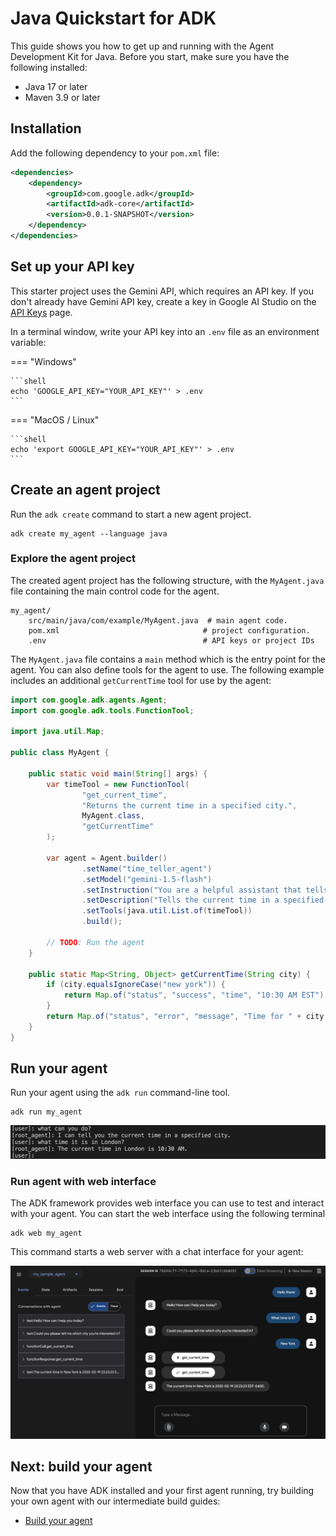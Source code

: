# Java Quickstart for ADK

This guide shows you how to get up and running with the Agent Development Kit
for Java. Before you start, make sure you have the following installed:

*   Java 17 or later
*   Maven 3.9 or later

## Installation

Add the following dependency to your `pom.xml` file:

```xml
<dependencies>
    <dependency>
        <groupId>com.google.adk</groupId>
        <artifactId>adk-core</artifactId>
        <version>0.0.1-SNAPSHOT</version>
    </dependency>
</dependencies>
```

## Set up your API key

This starter project uses the Gemini API, which requires an API key. If you
don't already have Gemini API key, create a key in Google AI Studio on the 
[API Keys](https://aistudio.google.com/app/apikey) page.

In a terminal window, write your API key into an `.env` file as an environment variable:

=== "Windows"

    ```shell
    echo 'GOOGLE_API_KEY="YOUR_API_KEY"' > .env
    ```

=== "MacOS / Linux"

    ```shell
    echo 'export GOOGLE_API_KEY="YOUR_API_KEY"' > .env
    ```

## Create an agent project

Run the `adk create` command to start a new agent project.

```shell
adk create my_agent --language java
```


### Explore the agent project

The created agent project has the following structure, with the `MyAgent.java`
file containing the main control code for the agent.

```shell
my_agent/
    src/main/java/com/example/MyAgent.java  # main agent code.
    pom.xml                                # project configuration.
    .env                                   # API keys or project IDs
```

The `MyAgent.java` file contains a `main` method which is the entry point for
the agent. You can also define tools for the agent to use. The following
example includes an additional `getCurrentTime` tool for use by the agent:

```java
import com.google.adk.agents.Agent;
import com.google.adk.tools.FunctionTool;

import java.util.Map;

public class MyAgent {

    public static void main(String[] args) {
        var timeTool = new FunctionTool(
                "get_current_time",
                "Returns the current time in a specified city.",
                MyAgent.class,
                "getCurrentTime"
        );

        var agent = Agent.builder()
                .setName("time_teller_agent")
                .setModel("gemini-1.5-flash")
                .setInstruction("You are a helpful assistant that tells the current time in cities. Use the 'get_current_time' tool for this purpose.")
                .setDescription("Tells the current time in a specified city.")
                .setTools(java.util.List.of(timeTool))
                .build();

        // TODO: Run the agent
    }

    public static Map<String, Object> getCurrentTime(String city) {
        if (city.equalsIgnoreCase("new york")) {
            return Map.of("status", "success", "time", "10:30 AM EST");
        }
        return Map.of("status", "error", "message", "Time for " + city + " not available.");
    }
}
```

## Run your agent

Run your agent using the `adk run` command-line tool.

```shell
adk run my_agent
```

![adk-run.png](../assets/adk-run.png)

### Run agent with web interface

The ADK framework provides web interface you can use to test and interact with
your agent. You can start the web interface using the following terminal

```shell
adk web my_agent
```
This command starts a web server with a chat interface for your agent:

![adk-web-dev-ui-chat.png](../assets/adk-web-dev-ui-chat.png)

## Next: build your agent

Now that you have ADK installed and your first agent running, try building
your own agent with our intermediate build guides:

*  [Build your agent](/adk-docs/tutorials/)
